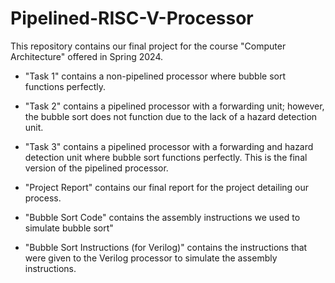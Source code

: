 # Pipelined-RISC-V-Processor
This repository contains our final project for the course "Computer Architecture" offered in Spring 2024.

- "Task 1" contains a non-pipelined processor where bubble sort functions perfectly.

- "Task 2" contains a pipelined processor with a forwarding unit; however, the bubble sort does not function due to the lack of a hazard detection unit.

- "Task 3" contains a pipelined processor with a forwarding and hazard detection unit where bubble sort functions perfectly. This is the final version of the pipelined processor.

- "Project Report" contains our final report for the project detailing our process.

- "Bubble Sort Code" contains the assembly instructions we used to simulate bubble sort"

- "Bubble Sort Instructions (for Verilog)" contains the instructions that were given to the Verilog processor to simulate the assembly instructions.
